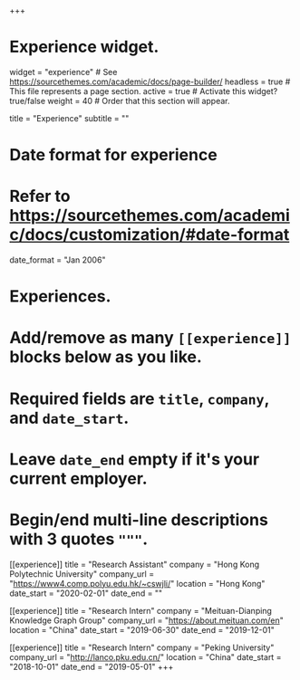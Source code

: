 +++
# Experience widget.
widget = "experience"  # See https://sourcethemes.com/academic/docs/page-builder/
headless = true  # This file represents a page section.
active = true  # Activate this widget? true/false
weight = 40  # Order that this section will appear.

title = "Experience"
subtitle = ""

# Date format for experience
#   Refer to https://sourcethemes.com/academic/docs/customization/#date-format
date_format = "Jan 2006"

# Experiences.
#   Add/remove as many `[[experience]]` blocks below as you like.
#   Required fields are `title`, `company`, and `date_start`.
#   Leave `date_end` empty if it's your current employer.
#   Begin/end multi-line descriptions with 3 quotes `"""`.
[[experience]]
  title = "Research Assistant"
  company = "Hong Kong Polytechnic University"
  company_url = "https://www4.comp.polyu.edu.hk/~cswjli/"
  location = "Hong Kong"
  date_start = "2020-02-01"
  date_end = ""

[[experience]]
  title = "Research Intern"
  company = "Meituan-Dianping Knowledge Graph Group"
  company_url = "https://about.meituan.com/en"
  location = "China"
  date_start = "2019-06-30"
  date_end = "2019-12-01"

[[experience]]
  title = "Research Intern"
  company = "Peking University"
  company_url = "http://lanco.pku.edu.cn/"
  location = "China"
  date_start = "2018-10-01"
  date_end = "2019-05-01"
+++
